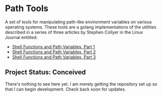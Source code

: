 # Path Tools

A set of tools for manipulating path-like environment variables on
various operating systems. These tools are a golang implementations of
the utilities described in a series of three articles by Stephen
Collyer in the Linux Journal entitled:
  * [Shell Functions and Path Variables, Part 1](//linuxjournal.com/article/3645)
  * [Shell Functions and Path Variables, Part 2](//linuxjournal.com/article/3768)
  * [Shell Functions and Path Variables, Part 3](//linuxjournal.com/article/3935)

## Project Status: Conceived

There's nothing to see here yet. I am merely getting the repository
set up so that I can begin development. Check back soon for updates.
